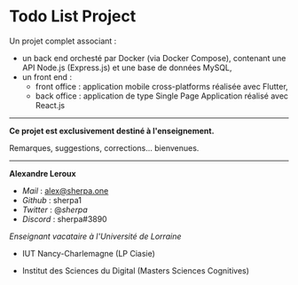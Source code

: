 # Todo List Project

Un projet complet associant :

- un back end orchesté par Docker (via Docker Compose), contenant une API Node.js (Express.js) et une base de données MySQL,
- un front end :
  - front office : application mobile cross-platforms réalisée avec Flutter,
  - back office : application de type Single Page Application réalisé avec React.js

---

**Ce projet est exclusivement destiné à l'enseignement.**

Remarques, suggestions, corrections... bienvenues.

---

**Alexandre Leroux**

- _Mail_ : alex@sherpa.one
- _Github_ : sherpa1
- _Twitter_ : @_sherpa_
- _Discord_ : sherpa#3890

_Enseignant vacataire à l'Université de Lorraine_

- IUT Nancy-Charlemagne (LP Ciasie)

- Institut des Sciences du Digital (Masters Sciences Cognitives)
